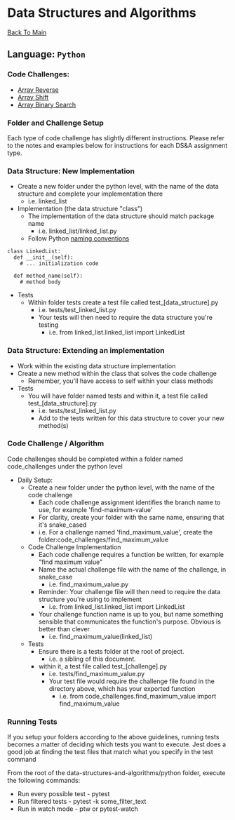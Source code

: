 # Data Structures and Algorithms

[Back To Main](../README.md)

## Language: `Python`

### Code Challenges:
- [Array Reverse](array_reverse/README.md)
- [Array Shift](array-shift/README.md)
- [Array Binary Search](array_binary_search/README.md)

### Folder and Challenge Setup

Each type of code challenge has slightly different instructions. Please refer to the notes and examples below for instructions for each DS&A assignment type.

### Data Structure: New Implementation

- Create a new folder under the python level, with the name of the data structure and complete your implementation there
  - i.e. linked_list
- Implementation (the data structure "class")
  - The implementation of the data structure should match package name
    - i.e. linked_list/linked_list.py
  - Follow Python [naming conventions](https://www.python.org/dev/peps/pep-0008/#naming-conventions)

```
class LinkedList:
  def __init__(self):
    # ... initialization code

  def method_name(self):
    # method body
```

- Tests
  - Within folder tests create a test file called test_[data_structure].py
    - i.e. tests/test_linked_list.py
    - Your tests will then need to require the data structure you're testing
      - i.e. from linked_list.linked_list import LinkedList

### Data Structure: Extending an implementation

- Work within the existing data structure implementation
- Create a new method within the class that solves the code challenge
  - Remember, you'll have access to self within your class methods
- Tests
  - You will have folder named tests and within it, a test file called test_[data_structure].py
    - i.e. tests/test_linked_list.py
    - Add to the tests written for this data structure to cover your new method(s)

### Code Challenge / Algorithm

Code challenges should be completed within a folder named code_challenges under the python level

- Daily Setup:
  - Create a new folder under the python level, with the name of the code challenge
    - Each code challenge assignment identifies the branch name to use, for example 'find-maximum-value'
    - For clarity, create your folder with the same name, ensuring that it's snake_cased
    - i.e. For a challenge named 'find_maximum_value', create the folder:code_challenges/find_maximum_value
  - Code Challenge Implementation
    - Each code challenge requires a function be written, for example "find maximum value"
    - Name the actual challenge file with the name of the challenge, in snake_case
      - i.e. find_maximum_value.py
    - Reminder: Your challenge file will then need to require the data structure you're using to implement
      - i.e. from linked_list.linked_list import LinkedList
    - Your challenge function name is up to you, but name something sensible that communicates the function's purpose. Obvious is better than clever
      - i.e. find_maximum_value(linked_list)
  - Tests
    - Ensure there is a tests folder at the root of project.
      - i.e. a sibling of this document.
    - within it, a test file called test_[challenge].py
      - i.e. tests/find_maximum_value.py
      - Your test file would require the challenge file found in the directory above, which has your exported function
        - i.e. from code_challenges.find_maximum_value import find_maximum_value

### Running Tests

If you setup your folders according to the above guidelines, running tests becomes a matter of deciding which tests you want to execute. Jest does a good job at finding the test files that match what you specify in the test command

From the root of the data-structures-and-algorithms/python folder, execute the following commands:

- Run every possible test - pytest
- Run filtered tests - pytest -k some_filter_text
- Run in watch mode - ptw or pytest-watch
